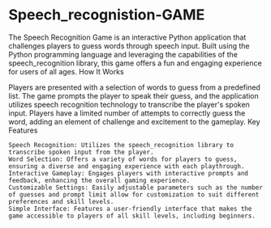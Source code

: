 # Speech_recognistion-GAME
The Speech Recognition Game is an interactive Python application that challenges players to guess words through speech input. Built using the Python programming language and leveraging the capabilities of the speech_recognition library, this game offers a fun and engaging experience for users of all ages.
How It Works

Players are presented with a selection of words to guess from a predefined list. The game prompts the player to speak their guess, and the application utilizes speech recognition technology to transcribe the player's spoken input. Players have a limited number of attempts to correctly guess the word, adding an element of challenge and excitement to the gameplay.
Key Features

    Speech Recognition: Utilizes the speech_recognition library to transcribe spoken input from the player.
    Word Selection: Offers a variety of words for players to guess, ensuring a diverse and engaging experience with each playthrough.
    Interactive Gameplay: Engages players with interactive prompts and feedback, enhancing the overall gaming experience.
    Customizable Settings: Easily adjustable parameters such as the number of guesses and prompt limit allow for customization to suit different preferences and skill levels.
    Simple Interface: Features a user-friendly interface that makes the game accessible to players of all skill levels, including beginners.
